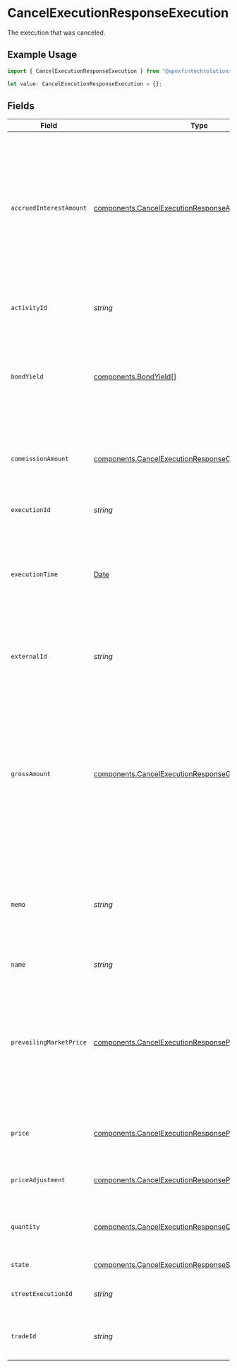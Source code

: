 # CancelExecutionResponseExecution

The execution that was canceled.

## Example Usage

```typescript
import { CancelExecutionResponseExecution } from "@apexfintechsolutions/ascend-sdk/models/components";

let value: CancelExecutionResponseExecution = {};
```

## Fields

| Field                                                                                                                                                                                                                                                                                           | Type                                                                                                                                                                                                                                                                                            | Required                                                                                                                                                                                                                                                                                        | Description                                                                                                                                                                                                                                                                                     | Example                                                                                                                                                                                                                                                                                         |
| ----------------------------------------------------------------------------------------------------------------------------------------------------------------------------------------------------------------------------------------------------------------------------------------------- | ----------------------------------------------------------------------------------------------------------------------------------------------------------------------------------------------------------------------------------------------------------------------------------------------- | ----------------------------------------------------------------------------------------------------------------------------------------------------------------------------------------------------------------------------------------------------------------------------------------------- | ----------------------------------------------------------------------------------------------------------------------------------------------------------------------------------------------------------------------------------------------------------------------------------------------- | ----------------------------------------------------------------------------------------------------------------------------------------------------------------------------------------------------------------------------------------------------------------------------------------------- |
| `accruedInterestAmount`                                                                                                                                                                                                                                                                         | [components.CancelExecutionResponseAccruedInterestAmount](../../models/components/cancelexecutionresponseaccruedinterestamount.md)                                                                                                                                                              | :heavy_minus_sign:                                                                                                                                                                                                                                                                              | The amount of interest that has been accrued in the issuing currency for a single instrument. Requirement of 15 or less integral number and 2 or less fractional precision. Required for FIXED_INCOME trades. Not allowed for trades of other instrument types.                                 | {<br/>"value": "5.00"<br/>}                                                                                                                                                                                                                                                                     |
| `activityId`                                                                                                                                                                                                                                                                                    | *string*                                                                                                                                                                                                                                                                                        | :heavy_minus_sign:                                                                                                                                                                                                                                                                              | The id of the activity in the Ledger that represents this trade.                                                                                                                                                                                                                                | 0H06HAP3A3Y                                                                                                                                                                                                                                                                                     |
| `bondYield`                                                                                                                                                                                                                                                                                     | [components.BondYield](../../models/components/bondyield.md)[]                                                                                                                                                                                                                                  | :heavy_minus_sign:                                                                                                                                                                                                                                                                              | The yield associated with an individual fill of a fixed income trade. Required for FIXED_INCOME trades. Not allowed for trades of other instrument types.                                                                                                                                       |                                                                                                                                                                                                                                                                                                 |
| `commissionAmount`                                                                                                                                                                                                                                                                              | [components.CancelExecutionResponseCommissionAmount](../../models/components/cancelexecutionresponsecommissionamount.md)                                                                                                                                                                        | :heavy_minus_sign:                                                                                                                                                                                                                                                                              | Commission amount of the execution. Requirement of 11 or less integral number and 2 or less fractional precision.                                                                                                                                                                               | {<br/>"value": "5.00"<br/>}                                                                                                                                                                                                                                                                     |
| `executionId`                                                                                                                                                                                                                                                                                   | *string*                                                                                                                                                                                                                                                                                        | :heavy_minus_sign:                                                                                                                                                                                                                                                                              | A ULID that uniquely identifies the execution.                                                                                                                                                                                                                                                  | 02JXQKZG00149WEEJWYGSKJ0XY                                                                                                                                                                                                                                                                      |
| `executionTime`                                                                                                                                                                                                                                                                                 | [Date](https://developer.mozilla.org/en-US/docs/Web/JavaScript/Reference/Global_Objects/Date)                                                                                                                                                                                                   | :heavy_minus_sign:                                                                                                                                                                                                                                                                              | Timestamp of when the execution took place. If settlement_date is not provided, this field will be converted into Eastern Time and used to calculate settlement_date.                                                                                                                           | 2024-07-17 12:00:00 +0000 UTC                                                                                                                                                                                                                                                                   |
| `externalId`                                                                                                                                                                                                                                                                                    | *string*                                                                                                                                                                                                                                                                                        | :heavy_minus_sign:                                                                                                                                                                                                                                                                              | Used to generate execution_id, should be unique on the day for each source_application caller.                                                                                                                                                                                                  | 0H06HAP3A3Y                                                                                                                                                                                                                                                                                     |
| `grossAmount`                                                                                                                                                                                                                                                                                   | [components.CancelExecutionResponseGrossAmount](../../models/components/cancelexecutionresponsegrossamount.md)                                                                                                                                                                                  | :heavy_minus_sign:                                                                                                                                                                                                                                                                              | Gross amount is calculated by the Booking service by multiplying price and quantity and fixing it to 2 fractional precision. Requirement of 11 or less integral number and 2 or less fractional precision. Optionally specifiable. If present, will override the gross_amount calculated above. | {<br/>"value": "56150.00"<br/>}                                                                                                                                                                                                                                                                 |
| `memo`                                                                                                                                                                                                                                                                                          | *string*                                                                                                                                                                                                                                                                                        | :heavy_minus_sign:                                                                                                                                                                                                                                                                              | Caller provided but can be used for booking-service to note original trade details when booking into the error account or using the error asset.                                                                                                                                                | Trade failed due to insufficient funds                                                                                                                                                                                                                                                          |
| `name`                                                                                                                                                                                                                                                                                          | *string*                                                                                                                                                                                                                                                                                        | :heavy_minus_sign:                                                                                                                                                                                                                                                                              | The resource name of the execution.                                                                                                                                                                                                                                                             | accounts/{account_id}/trades/{trade_id}/executions/{execution_id}                                                                                                                                                                                                                               |
| `prevailingMarketPrice`                                                                                                                                                                                                                                                                         | [components.CancelExecutionResponsePrevailingMarketPrice](../../models/components/cancelexecutionresponseprevailingmarketprice.md)                                                                                                                                                              | :heavy_minus_sign:                                                                                                                                                                                                                                                                              | The price for the instrument that is prevailing in the market. Requirement of 8 or less integral number and 8 or less fractional precision. Required for FIXED_INCOME trades when the broker_capacity is PRINCIPAL.                                                                             | {<br/>"value": "100.00"<br/>}                                                                                                                                                                                                                                                                   |
| `price`                                                                                                                                                                                                                                                                                         | [components.CancelExecutionResponsePrice](../../models/components/cancelexecutionresponseprice.md)                                                                                                                                                                                              | :heavy_minus_sign:                                                                                                                                                                                                                                                                              | Price with requirement of 8 or less integral number and 8 or less fractional precision.                                                                                                                                                                                                         | {<br/>"value": "56.15"<br/>}                                                                                                                                                                                                                                                                    |
| `priceAdjustment`                                                                                                                                                                                                                                                                               | [components.CancelExecutionResponsePriceAdjustment](../../models/components/cancelexecutionresponsepriceadjustment.md)                                                                                                                                                                          | :heavy_minus_sign:                                                                                                                                                                                                                                                                              | Price adjustment that will be applied to the net price of the security.                                                                                                                                                                                                                         |                                                                                                                                                                                                                                                                                                 |
| `quantity`                                                                                                                                                                                                                                                                                      | [components.CancelExecutionResponseQuantity](../../models/components/cancelexecutionresponsequantity.md)                                                                                                                                                                                        | :heavy_minus_sign:                                                                                                                                                                                                                                                                              | Quantity with requirement of 12 or less integral number and 5 or less fractional precision.                                                                                                                                                                                                     | {<br/>"value": "1000"<br/>}                                                                                                                                                                                                                                                                     |
| `state`                                                                                                                                                                                                                                                                                         | [components.CancelExecutionResponseState](../../models/components/cancelexecutionresponsestate.md)                                                                                                                                                                                              | :heavy_minus_sign:                                                                                                                                                                                                                                                                              | The state that the trade is in.                                                                                                                                                                                                                                                                 | BOOKED                                                                                                                                                                                                                                                                                          |
| `streetExecutionId`                                                                                                                                                                                                                                                                             | *string*                                                                                                                                                                                                                                                                                        | :heavy_minus_sign:                                                                                                                                                                                                                                                                              | Street-level execution id, unique by day per execution venue.                                                                                                                                                                                                                                   | 00be6285-0623-4260-8c58-g05af2c56ba2                                                                                                                                                                                                                                                            |
| `tradeId`                                                                                                                                                                                                                                                                                       | *string*                                                                                                                                                                                                                                                                                        | :heavy_minus_sign:                                                                                                                                                                                                                                                                              | The unique identifier of the trade this execution belongs to.                                                                                                                                                                                                                                   | 01J0XX2KDN3M9QKFKRE2HYSCQM                                                                                                                                                                                                                                                                      |